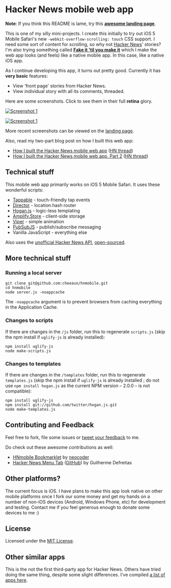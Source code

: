 Hacker News mobile web app
==========================

**Note**: If you think this README is lame, try this **[awesome landing page](http://cheeaun.github.com/hnmobile/landing/)**.

This is one of my silly mini-projects. I create this initially to try out iOS 5 Mobile Safari's new `-webkit-overflow-scrolling: touch` CSS support. I need some sort of content for scrolling, so why not [Hacker News](http://news.ycombinator.com/)' stories? I'm also trying something called [**Fake it 'til you make it**](http://snook.ca/archives/conferences/fake-it) which I make the web app looks (and feels) like a native mobile app. In this case, like a native iOS app.

As I continue developing this app, it turns out pretty good. Currently it has **very basic** features:

- View 'front page' stories from Hacker News.
- View individual story with all its comments, threaded.

Here are some screenshots. Click to see them in their full **retina** glory.

[![Screenshot 1](https://github.com/cheeaun/hnmobile/raw/master/screenshots/screenshot1.png)](https://github.com/cheeaun/hnmobile/raw/master/screenshots/screenshot1@2x.png)

[![Screenshot 1](https://github.com/cheeaun/hnmobile/raw/master/screenshots/screenshot2.png)](https://github.com/cheeaun/hnmobile/raw/master/screenshots/screenshot2@2x.png)

More recent screenshots can be viewed on the [landing page](http://cheeaun.github.com/hnmobile/landing/).

Also, read my two-part blog post on how I built this web app:

- [How I built the Hacker News mobile web app](http://cheeaun.com/blog/2012/03/how-i-built-hacker-news-mobile-web-app) ([HN thread](http://news.ycombinator.com/item?id=3662709))
- [How I built the Hacker News mobile web app, Part 2](http://cheeaun.com/blog/2012/03/how-i-built-hacker-news-mobile-web-app_26) ([HN thread](http://news.ycombinator.com/item?id=3756771))

Technical stuff
---------------

This mobile web app primarily works on iOS 5 Mobile Safari. It uses these wonderful scripts:

- [Tappable](https://github.com/cheeaun/tappable) - touch-friendly tap events
- [Director](https://github.com/flatiron/director) - location.hash router
- [Hogan.js](https://github.com/twitter/hogan.js) - logic-less templating
- [Amplify.Store](http://amplifyjs.com/api/store/) - client-side storage
- [Viper](https://github.com/alpha123/Viper/) - simple animation
- [PubSubJS](https://github.com/mroderick/PubSubJS) - publish/subscribe messaging
- Vanilla JavaScript - everything else

Also uses the [unofficial Hacker News API](http://node-hnapi.herokuapp.com/), [open-sourced](https://github.com/cheeaun/node-hnapi).

More technical stuff
--------------------

### Running a local server

	git clone git@github.com:cheeaun/hnmobile.git
	cd hnmobile
	node server.js -noappcache

The `-noappcache` argument is to prevent browsers from caching everything in the Application Cache.

### Changes to scripts

If there are changes in the `/js` folder, run this to regenerate `scripts.js` (skip the npm install if `uglify-js` is already installed):

	npm install uglify-js
	node make-scripts.js

### Changes to templates

If there are changes in the `/templates` folder, run this to regenerate `templates.js` (skip the npm install if `uglify-js` is already installed ; do not use `npm install hogan.js` as the current NPM version – 2.0.0 – is not compatible):

	npm install uglify-js
	npm install git://github.com/twitter/hogan.js.git
	node make-templates.js

Contributing and Feedback
-------------------------

Feel free to fork, file some issues or [tweet your feedback](http://twitter.com/cheeaun) to me.

Do check out these awesome contributions as well:

- [HNmobile Bookmarklet](http://neocoder.github.com/hnmbookmarklet/) by [neocoder](https://github.com/neocoder)
- [Hacker News Menu Tab](http://www.guidefreitas.com/2012/03/hacker-news-menu-tab.html) ([GitHub](https://github.com/guidefreitas/HNewsTab)) by Guilherme Defreitas

Other platforms?
----------------

The current focus is iOS. I have plans to make this app look native on other mobile platforms once I fork our some money and  get my hands on a number of non-iOS devices (Android, Windows Phone, etc) for development and testing. Contact me if you feel generous enough to donate some devices to me :)

License
-------

Licensed under the [MIT License](http://cheeaun.mit-license.org/).

Other similar apps
------------------

This is the not the first third-party app for Hacker News. Others have tried doing the same thing, despite some slight differences. I've compiled [a list of apps here](https://github.com/cheeaun/hnmobile/wiki/Hacker-News-apps).